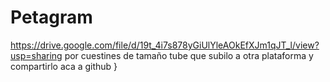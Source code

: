 # Petagram

https://drive.google.com/file/d/19t_4i7s878yGiUlYleAOkEfXJm1qJT_l/view?usp=sharing
por cuestines de tamaño tube que subilo a otra plataforma y compartirlo aca a github
}
